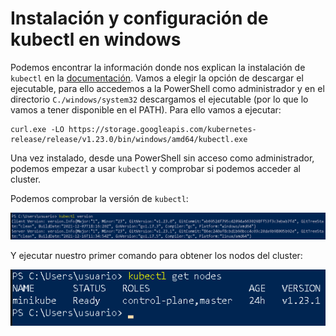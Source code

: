 # Instalación y configuración de kubectl en windows

Podemos encontrar la información donde nos explican la instalación de `kubectl` en la [documentación](https://kubernetes.io/es/docs/tasks/tools/install-kubectl/#instalar-kubectl-en-windows). Vamos a elegir la opción de descargar el ejecutable, para ello accedemos a la PowerShell como administrador y en el directorio `C./windows/system32` descargamos el ejecutable (por lo que lo vamos a tener disponible en el PATH). Para ello vamos a ejecutar:

```
curl.exe -LO https://storage.googleapis.com/kubernetes-release/release/v1.23.0/bin/windows/amd64/kubectl.exe
```

Una vez instalado, desde una PowerShell sin acceso como administrador, podemos empezar a usar `kubectl` y comprobar si podemos acceder al cluster.

Podemos comprobar la versión de `kubectl`:

![windows1](img/windows11.png)

Y ejecutar nuestro primer comando para obtener los nodos del cluster:

![windows1](img/windows12.png)